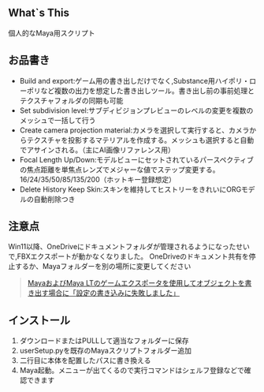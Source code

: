 <h2>What`s This</h2>
<div>個人的なMaya用スクリプト</div>

<h2>お品書き</h2>
<div>
    <ul>
        <li>Build and export:ゲーム用の書き出しだけでなく,Substance用ハイポリ・ローポリなど複数の出力を想定した書き出しツール。書き出し前の事前処理とテクスチャフォルダの同期も可能</li>
        <li>Set subdivision level:サブディビジョンプレビューのレベルの変更を複数のメッシュで一括して行う</li>
        <li>Create camera projection material:カメラを選択して実行すると、カメラからテクスチャを投影するマテリアルを作成する。メッシュも選択すると自動でアサインされる。（主にAI画像リファレンス用）
        <li>Focal Length Up/Down:モデルビューにセットされているパースペクティブの焦点距離を単焦点レンズでメジャーな値でステップ変更する。16/24/35/50/85/135/200（ホットキー登録想定）</li>
        <li>Delete History Keep Skin:スキンを維持してヒストリーをきれいにORGモデルの自動削除つき</li>
    </ul>
</div>
<h2>注意点</h2>
<p>Win11以降、OneDriveにドキュメントフォルダが管理されるようになったせいで,FBXエクスポートが動かなくなりました。
OneDriveのドキュメント共有を停止するか、Mayaフォルダーを別の場所に変更してください</p>
<blockquote>
    <a href="https://www.autodesk.co.jp/support/technical/article/caas/sfdcarticles/sfdcarticles/JPN/Write-settings-failed-when-exporting-objects-with-the-game-exporter-in-Maya-LT.html">
        <p>MayaおよびMaya LTのゲームエクスポータを使用してオブジェクトを書き出す場合に「設定の書き込みに失敗しました」</p>
    </a>
</blockquote>
<h2>インストール</h2>
<ol>
<li>ダウンロードまたはPULLして適当なフォルダーに保存</li>
<li>userSetup.pyを既存のMayaスクリプトフォルダー追加</li>
<li>二行目に本体を配置したパスに書き換える</li>
<li>Maya起動。メニューが出てくるので実行コマンドはシェルフ登録などで確認できます</li>
</ol>